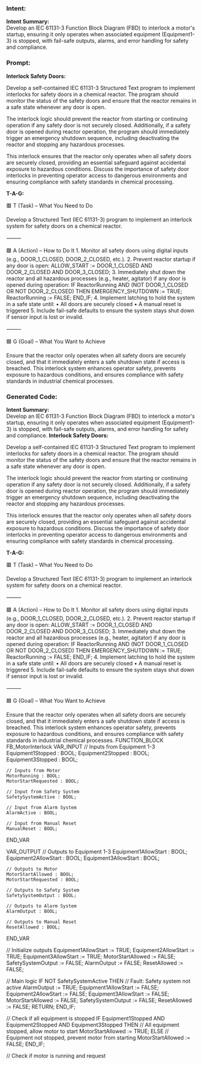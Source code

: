 ### Intent:
**Intent Summary:**  
Develop an IEC 61131-3 Function Block Diagram (FBD) to interlock a motor's startup, ensuring it only operates when associated equipment (Equipment1-3) is stopped, with fail-safe outputs, alarms, and error handling for safety and compliance.

### Prompt:
**Interlock Safety Doors:**

Develop a self-contained IEC 61131-3 Structured Text program to implement interlocks for safety doors in a chemical reactor. The program should monitor the status of the safety doors and ensure that the reactor remains in a safe state whenever any door is open.

The interlock logic should prevent the reactor from starting or continuing operation if any safety door is not securely closed. Additionally, if a safety door is opened during reactor operation, the program should immediately trigger an emergency shutdown sequence, including deactivating the reactor and stopping any hazardous processes.

This interlock ensures that the reactor only operates when all safety doors are securely closed, providing an essential safeguard against accidental exposure to hazardous conditions. Discuss the importance of safety door interlocks in preventing operator access to dangerous environments and ensuring compliance with safety standards in chemical processing.

**T-A-G:**

🟥 T (Task) – What You Need to Do

Develop a Structured Text (IEC 61131-3) program to implement an interlock system for safety doors on a chemical reactor.

⸻

🟩 A (Action) – How to Do It
	1.	Monitor all safety doors using digital inputs (e.g., DOOR_1_CLOSED, DOOR_2_CLOSED, etc.).
	2.	Prevent reactor startup if any door is open:
ALLOW_START := DOOR_1_CLOSED AND DOOR_2_CLOSED AND DOOR_3_CLOSED;
  3.	Immediately shut down the reactor and all hazardous processes (e.g., heater, agitator) if any door is opened during operation:
  IF ReactorRunning AND (NOT DOOR_1_CLOSED OR NOT DOOR_2_CLOSED) THEN
    EMERGENCY_SHUTDOWN := TRUE;
    ReactorRunning := FALSE;
    END_IF;
  4.	Implement latching to hold the system in a safe state until:
	•	All doors are securely closed
	•	A manual reset is triggered
	5.	Include fail-safe defaults to ensure the system stays shut down if sensor input is lost or invalid.

⸻

🟦 G (Goal) – What You Want to Achieve

Ensure that the reactor only operates when all safety doors are securely closed, and that it immediately enters a safe shutdown state if access is breached. This interlock system enhances operator safety, prevents exposure to hazardous conditions, and ensures compliance with safety standards in industrial chemical processes.

### Generated Code:
**Intent Summary:**  
Develop an IEC 61131-3 Function Block Diagram (FBD) to interlock a motor's startup, ensuring it only operates when associated equipment (Equipment1-3) is stopped, with fail-safe outputs, alarms, and error handling for safety and compliance.
**Interlock Safety Doors:**

Develop a self-contained IEC 61131-3 Structured Text program to implement interlocks for safety doors in a chemical reactor. The program should monitor the status of the safety doors and ensure that the reactor remains in a safe state whenever any door is open.

The interlock logic should prevent the reactor from starting or continuing operation if any safety door is not securely closed. Additionally, if a safety door is opened during reactor operation, the program should immediately trigger an emergency shutdown sequence, including deactivating the reactor and stopping any hazardous processes.

This interlock ensures that the reactor only operates when all safety doors are securely closed, providing an essential safeguard against accidental exposure to hazardous conditions. Discuss the importance of safety door interlocks in preventing operator access to dangerous environments and ensuring compliance with safety standards in chemical processing.

**T-A-G:**

🟥 T (Task) – What You Need to Do

Develop a Structured Text (IEC 61131-3) program to implement an interlock system for safety doors on a chemical reactor.

⸻

🟩 A (Action) – How to Do It
	1.	Monitor all safety doors using digital inputs (e.g., DOOR_1_CLOSED, DOOR_2_CLOSED, etc.).
	2.	Prevent reactor startup if any door is open:
ALLOW_START := DOOR_1_CLOSED AND DOOR_2_CLOSED AND DOOR_3_CLOSED;
  3.	Immediately shut down the reactor and all hazardous processes (e.g., heater, agitator) if any door is opened during operation:
  IF ReactorRunning AND (NOT DOOR_1_CLOSED OR NOT DOOR_2_CLOSED) THEN
    EMERGENCY_SHUTDOWN := TRUE;
    ReactorRunning := FALSE;
    END_IF;
  4.	Implement latching to hold the system in a safe state until:
	•	All doors are securely closed
	•	A manual reset is triggered
	5.	Include fail-safe defaults to ensure the system stays shut down if sensor input is lost or invalid.

⸻

🟦 G (Goal) – What You Want to Achieve

Ensure that the reactor only operates when all safety doors are securely closed, and that it immediately enters a safe shutdown state if access is breached. This interlock system enhances operator safety, prevents exposure to hazardous conditions, and ensures compliance with safety standards in industrial chemical processes.
FUNCTION_BLOCK FB_MotorInterlock
VAR_INPUT
    // Inputs from Equipment 1-3
    Equipment1Stopped : BOOL;
    Equipment2Stopped : BOOL;
    Equipment3Stopped : BOOL;

    // Inputs from Motor
    MotorRunning : BOOL;
    MotorStartRequested : BOOL;

    // Input from Safety System
    SafetySystemActive : BOOL;

    // Input from Alarm System
    AlarmActive : BOOL;

    // Input from Manual Reset
    ManualReset : BOOL;
END_VAR

VAR_OUTPUT
    // Outputs to Equipment 1-3
    Equipment1AllowStart : BOOL;
    Equipment2AllowStart : BOOL;
    Equipment3AllowStart : BOOL;

    // Outputs to Motor
    MotorStartAllowed : BOOL;
    MotorStartRequested : BOOL;

    // Outputs to Safety System
    SafetySystemOutput : BOOL;

    // Outputs to Alarm System
    AlarmOutput : BOOL;

    // Outputs to Manual Reset
    ResetAllowed : BOOL;
END_VAR

// Initialize outputs
Equipment1AllowStart := TRUE;
Equipment2AllowStart := TRUE;
Equipment3AllowStart := TRUE;
MotorStartAllowed := FALSE;
SafetySystemOutput := FALSE;
AlarmOutput := FALSE;
ResetAllowed := FALSE;

// Main logic
IF NOT SafetySystemActive THEN
    // Fault: Safety system not active
    AlarmOutput := TRUE;
    Equipment1AllowStart := FALSE;
    Equipment2AllowStart := FALSE;
    Equipment3AllowStart := FALSE;
    MotorStartAllowed := FALSE;
    SafetySystemOutput := FALSE;
    ResetAllowed := FALSE;
    RETURN;
END_IF;

// Check if all equipment is stopped
IF Equipment1Stopped AND Equipment2Stopped AND Equipment3Stopped THEN
    // All equipment stopped, allow motor to start
    MotorStartAllowed := TRUE;
ELSE
    // Equipment not stopped, prevent motor from starting
    MotorStartAllowed := FALSE;
END_IF;

// Check if motor is running and request
